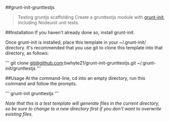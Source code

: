##grunt-init-grunttestjs

>Testing gruntjs scaffolding
  >Create a grunttestjs module with [grunt-init][], including Nodeunit unit tests.
  
[grunt-init]: http://gruntjs.com/project-scaffolding

##Installation
If you haven't already done so, install grunt-init.

Once grunt-init is installed, place this template in your ~/.grunt-init/ directory. It's recommended that you use git to clone this template into that directory, as follows:

'''
git clone git@github.com:bwhyte21/grunt-init-grunttestjs.git ~/.grunt-init/grunttestjs
'''

##Usage
At the command-line, cd into an empty directory, run this command and follow the prompts.

'''
grunt-init grunttestjs
'''

_Note that this is a test template will generate files in the current directory, so be sure to change to a new directory first if you don't want to overwrite existing files._

